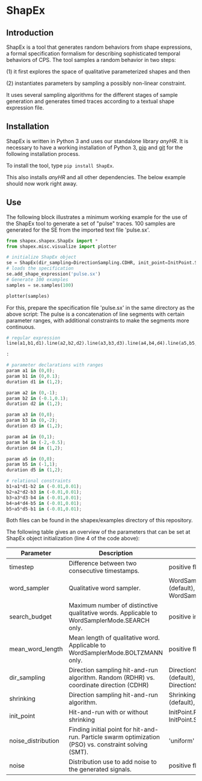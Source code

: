# ShapEx

## Introduction
ShapEx is a tool   that generates  random  behaviors  from  shape  expressions,  a  formal specification formalism for describing sophisticated temporal behaviors of CPS. 
The tool samples a random behavior in two steps:

   (1) it first explores the space of qualitative parameterized shapes and then 

   (2) instantiates parameters by sampling a possibly non-linear constraint.

It uses several sampling algorithms for the different stages of sample generation and generates timed traces according to a textual shape expression file.

## Installation
ShapEx is written in Python 3 and uses our standalone library *anyHR*. 
It is necessary to have a working installation of Python 3,
[pip](https://pip.pypa.io/en/stable/installing/) and [git](https://git-scm.com/book/en/v2/Getting-Started-Installing-Git)  for the following installation process.

To install the tool, type 
`pip install ShapEx`.

This also installs *anyHR* and all other dependencies. The below example should now work right away.

## Use
The following block illustrates a minimum working example for the use of the ShapEx tool to generate a set of "pulse" traces. 
100 samples are generated for the SE from the imported text file 'pulse.sx'.
```python
from shapex.shapex.ShapEx import *
from shapex.misc.visualize import plotter

# initialize ShapEx object
se = ShapEx(dir_sampling=DirectionSampling.CDHR, init_point=InitPoint.SMT,timestep=0.01)
# loads the specification
se.add_shape_expression('pulse.sx')
# Generate 100 examples
samples = se.samples(100)

plotter(samples)
```

For this, prepare the specification file 'pulse.sx' in the same directory as the above script: 
The pulse is a concatenation of line segments with certain parameter ranges, 
with additional constraints to make the segments more continuous.
```python
# regular expression
line(a1,b1,d1).line(a2,b2,d2).line(a3,b3,d3).line(a4,b4,d4).line(a5,b5,d5)

:

# parameter declarations with ranges
param a1 in (0,0);
param b1 in (0,0.1);
duration d1 in (1,2);

param a2 in (0,-1);
param b2 in (-0.1,0.1);
duration d2 in (1,2);

param a3 in (0,0);
param b3 in (0,-2);
duration d3 in (1,2);

param a4 in (0,1);
param b4 in (-2,-0.5);
duration d4 in (1,2);

param a5 in (0,0);
param b5 in (-1,1);
duration d5 in (1,2);

# relational constraints
b1+a1*d1-b2 in (-0.01,0.01);
b2+a2*d2-b3 in (-0.01,0.01);
b3+a3*d3-b4 in (-0.01,0.01);
b4+a4*d4-b5 in (-0.01,0.01);
b5+a5*d5-b1 in (-0.01,0.01);
```

Both files can be found in the shapex/examples directory of this repository.

The following table gives an overview of the parameters that can be set at ShapEx object initialization (line 4 of the code above):

| Parameter          | Description                                                                                            | Values                                                       |
|--------------------|--------------------------------------------------------------------------------------------------------|--------------------------------------------------------------|
| timestep           | Difference between two consecutive timestamps.                                                         | positive float (default 1.0)                                 |
| word_sampler       | Qualitative word sampler.                                                                              | WordSamplerMode.SEARCH (default),  WordSamplerMode.BOLTZMANN |
| search_budget      | Maximum number of distinctive qualitative words. Applicable to WordSamplerMode.SEARCH only.            | positive integer (default 10)                                |
| mean_word_length   | Mean length of qualitative word. Applicable to WordSamplerMode.BOLTZMANN only.                          | positive float (default 10.0)                                |
| dir_sampling       | Direction sampling hit-and-run algorithm. Random (RDHR) vs. coordinate direction (CDHR)                | DirectionSampling.RDHR (default), DirectionSampling.CDHR     |
| shrinking          | Direction sampling hit-and-run algorithm.                                                              | Shrinking.NO_SHINKING (default), Shrinking.SHRINKING         |
| init_point         | Hit-and-run with or without shrinking                                                                  | InitPoint.PSO (default), InitPoint.SMT                       |
| noise_distribution | Finding initial point for hit-and-run. Particle swarm optimization (PSO) vs. constraint solving (SMT). | 'uniform' (default), 'gaussian'                              |
| noise              | Distribution use to add noise to the generated signals.                                                | positive float (default 0.0)                                 |








		
		

		
		
